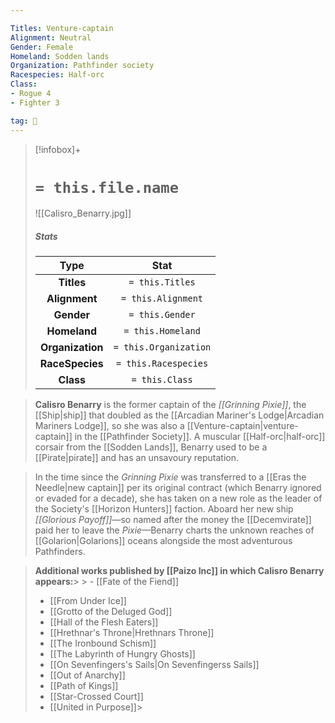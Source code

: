 ```yaml
---

Titles: Venture-captain
Alignment: Neutral
Gender: Female
Homeland: Sodden lands
Organization: Pathfinder society
Racespecies: Half-orc
Class:
- Rogue 4
- Fighter 3

tag: 👤️
---
```


> [!infobox]+
> #  `= this.file.name`
> ![[Calisro_Benarry.jpg]]
> ##### Stats
> Type | Stat |
> :---: |:---:|
> **Titles** | `= this.Titles` |
> **Alignment** | `= this.Alignment` |
> **Gender** | `= this.Gender` |
> **Homeland** | `= this.Homeland` |
> **Organization** | `= this.Organization` |
> **RaceSpecies** | `= this.Racespecies` |
> **Class** | `= this.Class` |



> **Calisro Benarry** is the former captain of the *[[Grinning Pixie]]*, the [[Ship|ship]] that doubled as the [[Arcadian Mariner's Lodge|Arcadian Mariners Lodge]], so she was also a [[Venture-captain|venture-captain]] in the [[Pathfinder Society]]. A muscular [[Half-orc|half-orc]] corsair from the [[Sodden Lands]], Benarry used to be a [[Pirate|pirate]] and has an unsavoury reputation.

 
 
> In the time since the *Grinning Pixie* was transferred to a [[Eras the Needle|new captain]] per its original contract (which Benarry ignored or evaded for a decade), she has taken on a new role as the leader of the Society's [[Horizon Hunters]] faction. Aboard her new ship *[[Glorious Payoff]]*—so named after the money the [[Decemvirate]] paid her to leave the *Pixie*—Benarry charts the unknown reaches of [[Golarion|Golarions]] oceans alongside the most adventurous Pathfinders.



> **Additional works published by [[Paizo Inc]] in which Calisro Benarry appears:**> > - [[Fate of the Fiend]]
> - [[From Under Ice]]
> - [[Grotto of the Deluged God]]
> - [[Hall of the Flesh Eaters]]
> - [[Hrethnar's Throne|Hrethnars Throne]]
> - [[The Ironbound Schism]]
> - [[The Labyrinth of Hungry Ghosts]]
> - [[On Sevenfingers's Sails|On Sevenfingerss Sails]]
> - [[Out of Anarchy]]
> - [[Path of Kings]]
> - [[Star-Crossed Court]]
> - [[United in Purpose]]> 




